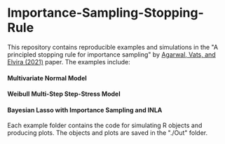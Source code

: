 # Importance-Sampling-Stopping-Rule

This repository contains reproducible examples and simulations in the "A principled stopping rule for importance sampling" by [Agarwal, Vats, and Elvira (2021)](https://arxiv.org/abs/2108.13289) paper. The examples include:

#### Multivariate Normal Model
#### Weibull Multi-Step Step-Stress Model
#### Bayesian Lasso with Importance Sampling and INLA

Each example folder contains the code for simulating R objects and producing plots. The objects and plots are saved in the "./Out" folder.
